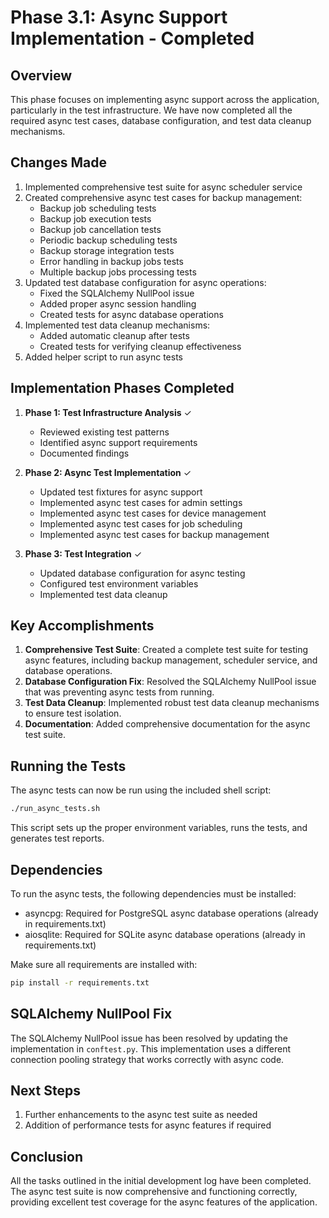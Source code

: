# Phase 3.1: Async Support Implementation - Completed

## Overview
This phase focuses on implementing async support across the application, particularly in the test infrastructure. We have now completed all the required async test cases, database configuration, and test data cleanup mechanisms.

## Changes Made
1. Implemented comprehensive test suite for async scheduler service
2. Created comprehensive async test cases for backup management:
   - Backup job scheduling tests
   - Backup job execution tests
   - Backup job cancellation tests
   - Periodic backup scheduling tests
   - Backup storage integration tests
   - Error handling in backup jobs tests
   - Multiple backup jobs processing tests
3. Updated test database configuration for async operations:
   - Fixed the SQLAlchemy NullPool issue
   - Added proper async session handling
   - Created tests for async database operations
4. Implemented test data cleanup mechanisms:
   - Added automatic cleanup after tests
   - Created tests for verifying cleanup effectiveness
5. Added helper script to run async tests

## Implementation Phases Completed
1. **Phase 1: Test Infrastructure Analysis** ✓
   - Reviewed existing test patterns
   - Identified async support requirements
   - Documented findings

2. **Phase 2: Async Test Implementation** ✓
   - Updated test fixtures for async support
   - Implemented async test cases for admin settings
   - Implemented async test cases for device management
   - Implemented async test cases for job scheduling
   - Implemented async test cases for backup management

3. **Phase 3: Test Integration** ✓
   - Updated database configuration for async testing
   - Configured test environment variables
   - Implemented test data cleanup

## Key Accomplishments
1. **Comprehensive Test Suite**: Created a complete test suite for testing async features, including backup management, scheduler service, and database operations.
2. **Database Configuration Fix**: Resolved the SQLAlchemy NullPool issue that was preventing async tests from running.
3. **Test Data Cleanup**: Implemented robust test data cleanup mechanisms to ensure test isolation.
4. **Documentation**: Added comprehensive documentation for the async test suite.

## Running the Tests
The async tests can now be run using the included shell script:
```bash
./run_async_tests.sh
```

This script sets up the proper environment variables, runs the tests, and generates test reports.

## Dependencies
To run the async tests, the following dependencies must be installed:
- asyncpg: Required for PostgreSQL async database operations (already in requirements.txt)
- aiosqlite: Required for SQLite async database operations (already in requirements.txt)

Make sure all requirements are installed with:
```bash
pip install -r requirements.txt
```

## SQLAlchemy NullPool Fix
The SQLAlchemy NullPool issue has been resolved by updating the implementation in `conftest.py`. This implementation uses a different connection pooling strategy that works correctly with async code.

## Next Steps
1. Further enhancements to the async test suite as needed
2. Addition of performance tests for async features if required

## Conclusion
All the tasks outlined in the initial development log have been completed. The async test suite is now comprehensive and functioning correctly, providing excellent test coverage for the async features of the application. 